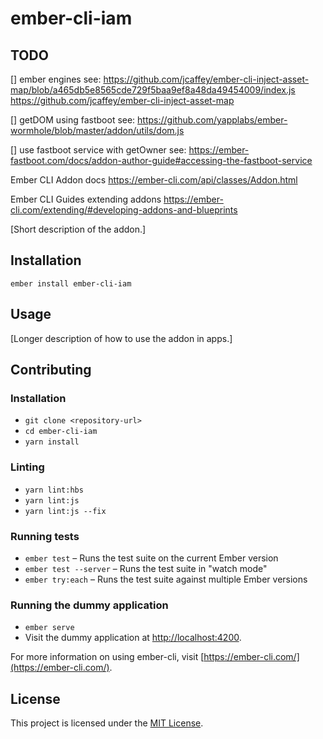 ember-cli-iam
==============================================================================

TODO
------------------------------------------------------------------------------

[] ember engines
see: https://github.com/jcaffey/ember-cli-inject-asset-map/blob/a465db5e8565cde729f5baa9ef8a48da49454009/index.js
https://github.com/jcaffey/ember-cli-inject-asset-map

[] getDOM using fastboot
see: https://github.com/yapplabs/ember-wormhole/blob/master/addon/utils/dom.js

[] use fastboot service with getOwner
see: https://ember-fastboot.com/docs/addon-author-guide#accessing-the-fastboot-service



Ember CLI Addon docs
https://ember-cli.com/api/classes/Addon.html

Ember CLI Guides extending addons
https://ember-cli.com/extending/#developing-addons-and-blueprints




[Short description of the addon.]

Installation
------------------------------------------------------------------------------

```
ember install ember-cli-iam
```


Usage
------------------------------------------------------------------------------

[Longer description of how to use the addon in apps.]


Contributing
------------------------------------------------------------------------------

### Installation

* `git clone <repository-url>`
* `cd ember-cli-iam`
* `yarn install`

### Linting

* `yarn lint:hbs`
* `yarn lint:js`
* `yarn lint:js --fix`

### Running tests

* `ember test` – Runs the test suite on the current Ember version
* `ember test --server` – Runs the test suite in "watch mode"
* `ember try:each` – Runs the test suite against multiple Ember versions

### Running the dummy application

* `ember serve`
* Visit the dummy application at [http://localhost:4200](http://localhost:4200).

For more information on using ember-cli, visit [https://ember-cli.com/](https://ember-cli.com/).

License
------------------------------------------------------------------------------

This project is licensed under the [MIT License](LICENSE.md).
